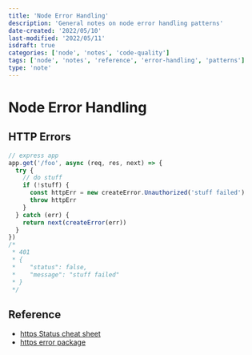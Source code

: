```yaml
---
title: 'Node Error Handling'
description: 'General notes on node error handling patterns'
date-created: '2022/05/10'
last-modified: '2022/05/11'
isdraft: true
categories: ['node', 'notes', 'code-quality']
tags: ['node', 'notes', 'reference', 'error-handling', 'patterns']
type: 'note'
---
```


# Node Error Handling

## HTTP Errors

```javascript
// express app
app.get('/foo', async (req, res, next) => {
  try {
    // do stuff
    if (!stuff) {
      const httpErr = new createError.Unauthorized('stuff failed')
      throw httpErr
    }
  } catch (err) {
    return next(createError(err))
  }
})
/*
 * 401
 * {
 *	  "status": false,
 *	  "message": "stuff failed"
 * }
 */
```

## Reference

- [https Status cheat sheet](https://httpstatuses.io/401)
- [https error package](https://www.npmjs.com/package/http-errors)
